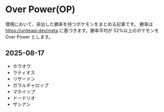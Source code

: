 # Over Power(OP)

環境において、突出した勝率を持つポケモンをまとめる記事です。
勝率は https://uniteapi.dev/meta に基づきます。勝率平均が 52%以上のポケモンを Over Power とします。

## 2025-08-17

- ホウオウ
- ラティオス
- リザードン
- ガラルギャロップ
- マホイップ
- ドードリオ
- ザシアン

